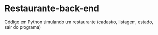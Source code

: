 # Restaurante-back-end
 Código em Python simulando um restaurante (cadastro, listagem, estado, sair do programa)
